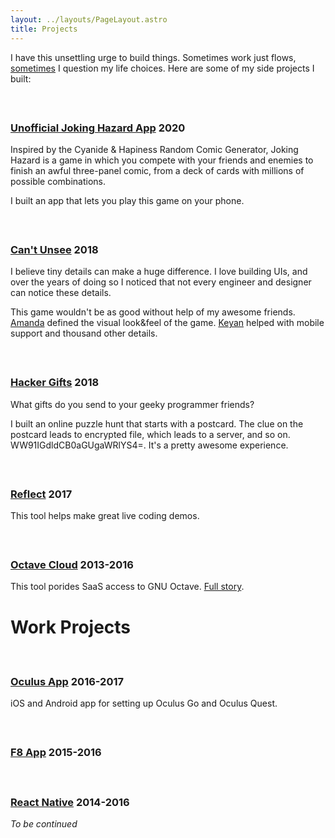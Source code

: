 ```yaml
---
layout: ../layouts/PageLayout.astro
title: Projects
---
```


I have this unsettling urge to build things. Sometimes work just flows, [sometimes](/side-projects-are-hard) I question my life choices. Here are some of my side projects I built:

### [Unofficial Joking Hazard App](https://jokinghazard.app/) <span class="date">2020</span>

Inspired by the Cyanide & Hapiness Random Comic Generator, Joking Hazard is a game in which you compete with your friends and enemies to finish an awful three-panel comic, from a deck of cards with millions of possible combinations.

I built an app that lets you play this game on your phone.

### [Can't Unsee](https://cantunsee.space/) <span class="date">2018</span>

I believe tiny details can make a huge difference. I love building UIs, and over the years of doing so I noticed that not every engineer and designer can notice these details.

This game wouldn't be as good without help of my awesome friends. [Amanda](https://www.amandahum.com/) defined the visual look&feel of the game. [Keyan](https://keyanzhang.com/) helped with mobile support and thousand other details.

### [Hacker Gifts](https://hacker.gifts/) <span class="date">2018</span>

What gifts do you send to your geeky programmer friends?

I built an online puzzle hunt that starts with a postcard. The clue on the postcard leads to encrypted file, which leads to a server, and so on. WW91IGdldCB0aGUgaWRlYS4=. It's a pretty awesome experience.

### [Reflect](https://reflect.sh/) <span class="date">2017</span>

This tool helps make great live coding demos.

### [Octave Cloud](https://web.archive.org/web/20160410113716/https://octave.im/) <span class="date">2013-2016</span>

This tool porides SaaS access to GNU Octave. [Full story](/octave.im).

# Work Projects

### [Oculus App](https://oculus.com/app) <span class="date">2016-2017</span>

iOS and Android app for setting up Oculus Go and Oculus Quest.

### [F8 App](https://github.com/fbsamples/f8app) <span class="date">2015-2016</span>

### [React Native](https://github.com/facebook/react-native) <span class="date">2014-2016</span>

_To be continued_

<style>
  h3 {
    margin-top: 60px;
  }
</style>
